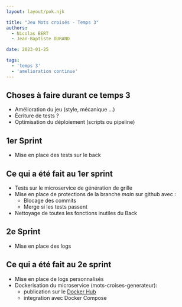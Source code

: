 ```yaml
---
layout: layout/pok.njk

title: "Jeu Mots croisés - Temps 3"
authors:
  - Nicolas BERT
  - Jean-Baptiste DURAND

date: 2023-01-25

tags:
  - 'temps 3'
  - 'amelioration continue'
---
```


## Choses à faire durant ce temps 3

- Amélioration du jeu (style, mécanique ...)
- Écriture de tests ?
- Optimisation du déploiement (scripts ou pipeline)

## 1er Sprint

- Mise en place des tests sur le back

## Ce qui a été fait au 1er sprint

- Tests sur le microservice de génération de grille
- Mise en place de protections de la branche *main* sur github avec :
  - Blocage des commits
  - Merge si les tests passent
- Nettoyage de toutes les fonctions inutiles du Back

## 2e Sprint

- Mise en place des logs

## Ce qui a été fait au 2e sprint

- Mise en place de logs personnalisés
- Dockerisation du microservice (mots-croises-generateur):
  - publication sur le [Docker Hub](https://hub.docker.com/repository/docker/instraben13/mots-croises-generateur/general)
  - integration avec Docker Compose